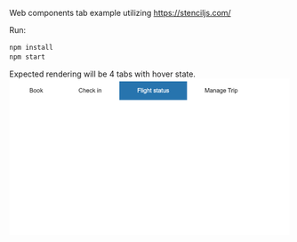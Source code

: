 Web components tab example utilizing https://stenciljs.com/

Run:
```bash
npm install
npm start
```
Expected rendering will be 4 tabs with hover state.
![](.readme_images/8e0fd752.png)
